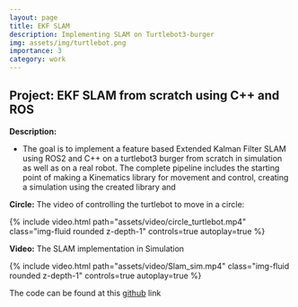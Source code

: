 ```yaml
---
layout: page
title: EKF SLAM
description: Implementing SLAM on Turtlebot3-burger
img: assets/img/turtlebot.png
importance: 3
category: work
---
```


## Project: EKF SLAM from scratch using C++ and ROS

**Description:**
- The goal is to implement a feature based Extended Kalman Filter SLAM using ROS2 and C++ on a turtlebot3 burger from scratch in simulation as well as on a real robot. The complete pipeline includes the starting point of making a Kinematics library for movement and control, creating a simulation using the created library and 

**Circle:**
The video of controlling the turtlebot to move in a circle:

<div class="row">
    <div class="col-sm mt-3 mt-md-0">
        {% include video.html path="assets/video/circle_turtlebot.mp4" class="img-fluid rounded z-depth-1" controls=true autoplay=true %}
    </div>
</div>


**Video:**
The SLAM implementation in Simulation

<div class="row">
    <div class="col-sm mt-3 mt-md-0">
        {% include video.html path="assets/video/Slam_sim.mp4" class="img-fluid rounded z-depth-1" controls=true autoplay=true %}
    </div>
</div>

The code can be found at this [github](https://github.com/sdalal1/) link